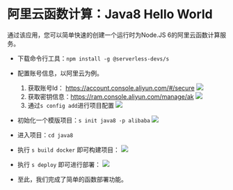 # 阿里云函数计算：Java8 Hello World

通过该应用，您可以简单快速的创建一个运行时为Node.JS 6的阿里云函数计算服务。

- 下载命令行工具：`npm install -g @serverless-devs/s`

- 配置账号信息，以阿里云为例。
    1. 获取账号Id： https://account.console.aliyun.com/#/secure
        ![](https://images.serverlessfans.com/s-tool/zh/start-1.jpg)
    2. 获取密钥信息：https://ram.console.aliyun.com/manage/ak
        ![](https://images.serverlessfans.com/s-tool/zh/start-2.jpg)
    3. 通过`s config add`进行项目配置
        ![](https://images.serverlessfans.com/s-tool/zh/start-3.jpg)

- 初始化一个模版项目：`s init java8 -p alibaba`
    ![](https://images.serverlessfans.com/s-tool/zh/start-4.jpg)

- 进入项目：`cd java8`

- 执行 `s build docker` 即可构建项目：
    ![](https://images.serverlessfans.com/s-tool/zh/fc-event-java8-build.png)

- 执行 `s deploy` 即可进行部署：
    ![](https://images.serverlessfans.com/s-tool/zh/fc-event-java8-deploy.jpg)

- 至此，我们完成了简单的函数部署功能。